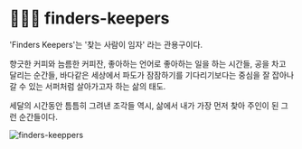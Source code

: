 # 🏄🏻‍♀️ finders-keepers

'Finders Keepers'는 '찾는 사람이 임자' 라는 관용구이다.

향긋한 커피와 늠름한 커피잔, 
좋아하는 언어로 좋아하는 일을 하는 시간들,
공을 차고 달리는 순간들,
바다같은 세상에서 파도가 잠잠하기를 기다리기보다는
중심을 잘 잡아나갈 수 있는 서퍼처럼 살아가고자 하는 삶의 태도.

세달의 시간동안 틈틈히 그려낸 조각들 역시,
삶에서 내가 가장 먼저 찾아 주인이 된 그런 순간들이다.

![finders-keeppers](https://github.com/mainside/finders-keepers/assets/161953380/fec0c895-5cb6-490d-b2ba-6b36cddf1a49)
